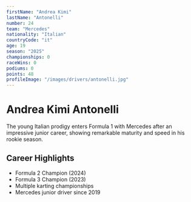 ```yaml
---
firstName: "Andrea Kimi"
lastName: "Antonelli"
number: 24
team: "Mercedes"
nationality: "Italian"
countryCode: "it"
age: 19
season: "2025"
championships: 0
raceWins: 0
podiums: 0
points: 48
profileImage: "/images/drivers/antonelli.jpg"
---
```


# Andrea Kimi Antonelli

The young Italian prodigy enters Formula 1 with Mercedes after an impressive junior career, showing remarkable maturity and speed in his rookie season.

## Career Highlights

- Formula 2 Champion (2024)
- Formula 3 Champion (2023)
- Multiple karting championships
- Mercedes junior driver since 2019
